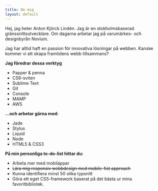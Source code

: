 ```yaml
---
title: Om mig
layout: default
---
```


Hej, jag heter Anton Kjörck Lindén. Jag är en stokholmsbaserad gränssnittsutvecklare. Om dagarna arbetar jag på varumärkes- och designbyrån Novium.

Jag har alltid haft en passion för innovativa lösningar på webben. Kanske kommer vi att skapa framtidens webb tillsammans?

<strong>Jag föredrar dessa verktyg</strong>

-   Papper & penna
-   CS6-sviten
-   Sublime Text
-   Git
-   Console
-   MAMP
-   AWS

<strong>...och arbetar gärna med:</strong>

-   Jade
-   Stylus
-   Liquid
-   Node
-   HTML5 & CSS3

<strong>På min personliga to-do-list hittar du:</strong>

-   Arbeta mer med mobilappar
-   <del>Lära mig responsiv webbdesign med mobile-fist approach</del>
-   Kunna identifiera minst 50 olika typsnitt
-   Göra ett eget CSS-framework baserat på det bästa ur mina favoritbibliotek.
